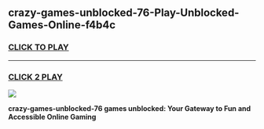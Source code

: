 
## crazy-games-unblocked-76-Play-Unblocked-Games-Online-f4b4c
<h3>
<a href="https://premium76.site?title=crazy-games-unblocked-76&ref=25A">CLICK TO PLAY</a></h3>
<hr>

<h3>
<a href="https://premium76.site?title=crazy-games-unblocked-76&ref=25A">CLICK 2 PLAY</a>
  
</h3>

<a href="https://premium76.site?title=crazy-games-unblocked-76&ref=25A"><img src="https://clearcache.store/games.png"></a>


**crazy-games-unblocked-76 games unblocked: Your Gateway to Fun and Accessible Online Gaming**
